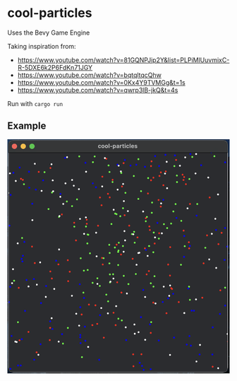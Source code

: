 # cool-particles

Uses the Bevy Game Engine

Taking inspiration from:

- https://www.youtube.com/watch?v=81GQNPJip2Y&list=PLPiMlUuvmixC-R-5DXE6k2P6FdKn71JGY
- https://www.youtube.com/watch?v=bqtqltqcQhw
- https://www.youtube.com/watch?v=0Kx4Y9TVMGg&t=1s
- https://www.youtube.com/watch?v=qwrp3lB-jkQ&t=4s

Run with ```cargo run```

Example
--------------------------------------------------------
![](images/particles.png)
